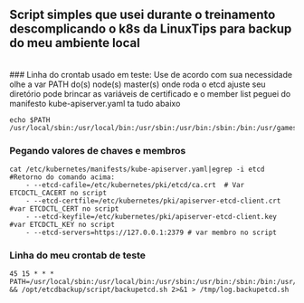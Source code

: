 ## Script simples que usei durante o treinamento descomplicando o k8s da LinuxTips para backup do meu ambiente local
<br />
### Linha do crontab usado em teste: Use de acordo com sua necessidade olhe a var PATH do(s) node(s) master(s) onde roda o etcd ajuste seu diretório pode brincar as variáveis de certificado e o member list peguei do manifesto kube-apiserver.yaml ta tudo abaixo<br />

```console
echo $PATH
/usr/local/sbin:/usr/local/bin:/usr/sbin:/usr/bin:/sbin:/bin:/usr/games:/usr/local/games:/snap/bin
```
### Pegando valores de chaves e membros
```console
cat /etc/kubernetes/manifests/kube-apiserver.yaml|egrep -i etcd
#Retorno do comando acima:
    - --etcd-cafile=/etc/kubernetes/pki/etcd/ca.crt  # Var ETCDCTL_CACERT no script
    - --etcd-certfile=/etc/kubernetes/pki/apiserver-etcd-client.crt #var ETCDCTL_CERT no script
    - --etcd-keyfile=/etc/kubernetes/pki/apiserver-etcd-client.key #var ETCDCTL_KEY no script
    - --etcd-servers=https://127.0.0.1:2379 # var membro no script
```

### Linha do meu crontab de teste
```console
45 15 * * * PATH=/usr/local/sbin:/usr/local/bin:/usr/sbin:/usr/bin:/sbin:/bin:/usr/games:/usr/local/games:/snap/bin && /opt/etcdbackup/script/backupetcd.sh 2>&1 > /tmp/log.backupetcd.sh

```
